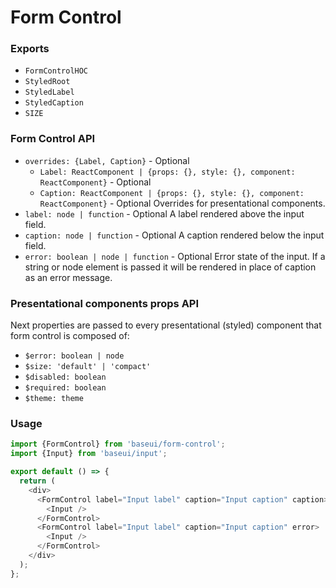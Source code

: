 # Form Control

### Exports

* `FormControlHOC`
* `StyledRoot`
* `StyledLabel`
* `StyledCaption`
* `SIZE`

### Form Control API

* `overrides: {Label, Caption}` - Optional
  * `Label: ReactComponent | {props: {}, style: {}, component: ReactComponent}` - Optional
  * `Caption: ReactComponent | {props: {}, style: {}, component: ReactComponent}` - Optional
    Overrides for presentational components.
* `label: node | function` - Optional
  A label rendered above the input field.
* `caption: node | function` - Optional
  A caption rendered below the input field.
* `error: boolean | node | function` - Optional
  Error state of the input. If a string or node element is passed it will be rendered in place of caption as an error message.

### Presentational components props API

Next properties are passed to every presentational (styled) component that form control is composed of:

* `$error: boolean | node`
* `$size: 'default' | 'compact'`
* `$disabled: boolean`
* `$required: boolean`
* `$theme: theme`

### Usage

```javascript
import {FormControl} from 'baseui/form-control';
import {Input} from 'baseui/input';

export default () => {
  return (
    <div>
      <FormControl label="Input label" caption="Input caption" caption>
        <Input />
      </FormControl>
      <FormControl label="Input label" caption="Input caption" error>
        <Input />
      </FormControl>
    </div>
  );
};
```
